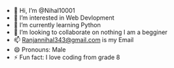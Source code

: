 - 👋 Hi, I’m @Nihal10001
- 👀 I’m interested in Web Devlopment
- 🌱 I’m currently learning Python
- 💞️ I’m looking to collaborate on nothing I am a begginer
- 📫 Ranjannihal343@gmail.com is my Email 
- 😄 Pronouns: Male
- ⚡ Fun fact: I love coding from grade 8

<!---
Nihal10001/Nihal10001 is a ✨ special ✨ repository because its `README.md` (this file) appears on your GitHub profile.
You can click the Preview link to take a look at your changes.
--->
